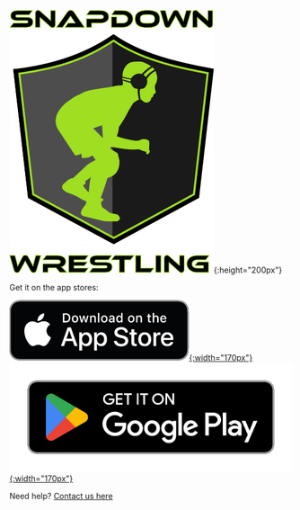
![Snapdown!](files/shield-logo.png){:height="200px"}




Get it on the app stores:

 [![App Store](assets/badge-example-preferred_2x.png){:width="170px"}](https://apps.apple.com/us/app/snapdown-wrestling/id6444584684)
 [![Play Store](assets/en_badge_web_generic.png){:width="170px"}](https://play.google.com/store/apps/details?id=io.snapdown.league)


Need help? [Contact us here](https://docs.google.com/forms/d/e/1FAIpQLSeAWulgv0t2y53z-jqsyQZfkfX-8Ox2IYmXz_3s2Yp9rs108Q/viewform?usp=sf_link)
